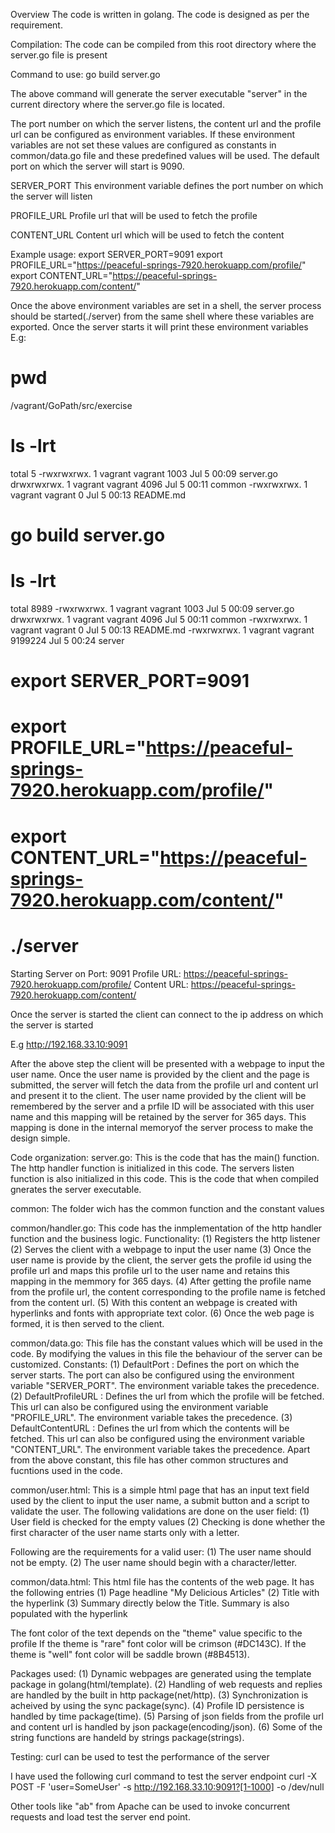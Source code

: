 Overview
The code is written in golang. The code is designed as per the requirement.

Compilation:
The code can be compiled from this root directory where the server.go file is present

Command to use:
go build server.go

The above command will generate the server executable "server" in the current directory where the server.go file is located.

The port number on which the server listens, the content url and the profile url can be configured as environment variables. If these environment variables are not set these values are configured as constants in common/data.go file and these predefined values will be used. The default port on which the server will start is 9090.

SERVER_PORT
This environment variable defines the port number on which the server will listen

PROFILE_URL
Profile url that will be used to fetch the profile

CONTENT_URL
Content url which will be used to fetch the content

Example usage:
export SERVER_PORT=9091
export PROFILE_URL="https://peaceful-springs-7920.herokuapp.com/profile/"
export CONTENT_URL="https://peaceful-springs-7920.herokuapp.com/content/"

Once the above environment variables are set in a shell, the server process should be started(./server) from the same shell where these variables are exported. Once the server starts it will print these environment variables
E.g:
# pwd
/vagrant/GoPath/src/exercise
# ls -lrt
total 5
-rwxrwxrwx. 1 vagrant vagrant 1003 Jul  5 00:09 server.go
drwxrwxrwx. 1 vagrant vagrant 4096 Jul  5 00:11 common
-rwxrwxrwx. 1 vagrant vagrant    0 Jul  5 00:13 README.md
# go build server.go
# ls -lrt
total 8989
-rwxrwxrwx. 1 vagrant vagrant    1003 Jul  5 00:09 server.go
drwxrwxrwx. 1 vagrant vagrant    4096 Jul  5 00:11 common
-rwxrwxrwx. 1 vagrant vagrant       0 Jul  5 00:13 README.md
-rwxrwxrwx. 1 vagrant vagrant 9199224 Jul  5 00:24 server
# export SERVER_PORT=9091
# export PROFILE_URL="https://peaceful-springs-7920.herokuapp.com/profile/"
# export CONTENT_URL="https://peaceful-springs-7920.herokuapp.com/content/"
# ./server
Starting Server on Port: 9091
Profile URL: https://peaceful-springs-7920.herokuapp.com/profile/
Content URL: https://peaceful-springs-7920.herokuapp.com/content/

Once the server is started the client can connect to the ip address on which the server is started

E.g
http://192.168.33.10:9091

After the above step the client will be presented with a webpage to input the user name. Once the user name is provided by the client and the page is submitted, the server will fetch the data from the profile url and content url and present it to the client. The user name provided by the client will be remembered by the server and a prfile ID will be associated with this user name and this mapping will be retained by the server for 365 days. This mapping is done in the internal memoryof the server process to make the design simple.

Code organization:
server.go:
This is the code that has the main() function. The http handler function is initialized in this code. The servers listen function is also initialized in this code. This is the code that when compiled gnerates the server executable.

common:
The folder wich has the common function and the constant values

common/handler.go:
This code has the inmplementation of the http handler function and the business logic.
Functionality:
(1) Registers the http listener
(2) Serves the client with a webpage to input the user name
(3) Once the user name is provide by the client, the server gets the profile id using the profile url and maps this profile url to the user name and retains this mapping in the memmory for 365 days.
(4) After getting the profile name from the profile url, the content corresponding to the profile name is fetched from the content url.
(5) With this content an webpage is created with hyperlinks and fonts with appropriate text color.
(6) Once the web page is formed, it is then served to the client.

common/data.go:
This file has the constant values which will be used in the code. By modifying the values in this file the behaviour of the server can be customized.
Constants:
(1) DefaultPort : Defines the port on which the server starts. The port can also be configured using the environment variable "SERVER_PORT". The environment variable takes the precedence.
(2) DefaultProfileURL : Defines the url from which the profile will be fetched. This url can also be configured using the environment variable "PROFILE_URL". The environment variable takes the precedence.
(3) DefaultContentURL : Defines the url from which the contents will be fetched. This url can also be configured using the environment variable "CONTENT_URL". The environment variable takes the precedence.
Apart from the above constant, this file has other common structures and fucntions used in the code.

common/user.html:
This is a simple html page that has an input text field used by the client to input the user name, a submit button and a script to validate the user.
The following validations are done on the user field:
(1) User field is checked for the empty values
(2) Checking is done whether the first character of the user name starts only with a letter.

Following are the requirements for a valid user:
(1) The user name should not be empty.
(2) The user name should begin with a character/letter.

common/data.html:
This html file has the contents of the web page. It has the following entries
(1) Page headline "My Delicious Articles"
(2) Title with the hyperlink
(3) Summary directly below the Title. Summary is also populated with the hyperlink

The font color of the text depends on the "theme" value specific to the profile
If the theme is "rare" font color will be crimson (#DC143C).
If the theme is "well" font color will be saddle brown (#8B4513).

Packages used:
(1) Dynamic webpages are generated using the template package in golang(html/template).
(2) Handling of web requests and replies are handled by the built in http package(net/http).
(3) Synchronization is acheived by using the sync package(sync).
(4) Profile ID persistence is handled by time package(time).
(5) Parsing of json fields from the profile url and content url is handled by json package(encoding/json).
(6) Some of the string functions are handeld by strings package(strings).


Testing:
curl can be used to test the performance of the server

I have used the following curl command to test the server endpoint
curl -X POST -F 'user=SomeUser' -s http://192.168.33.10:9091?[1-1000] -o  /dev/null

Other tools like "ab" from Apache can be used to invoke concurrent requests and load test the server end point.
